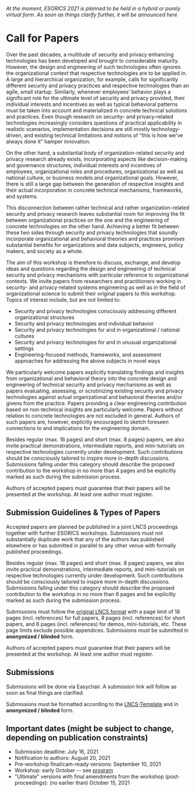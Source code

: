 *At the moment, ESORICS 2021 is planned to be held in a hybrid or purely virtual form. As soon as things clarify further, it will be announced here*

# Call for Papers

Over the past decades, a multitude of security and privacy enhancing technologies has been developed and brought to considerable maturity. However, the design and engineering of such technologies often ignores the organizational context that respective technologies are to be applied in. A large and hierarchical organization, for example, calls for significantly different security and privacy practices and respective technologies than an agile, small startup. Similarly, whenever employees’ behavior plays a significant role for the ultimate level of security and privacy provided, their individual interests and incentives as well as typical behavioral patterns must be taken into account and materialized in concrete technical solutions and practices. Even though research on security- and privacy-related technologies increasingly considers questions of practical applicability in realistic scenarios, implementation decisions are still mostly technology-driven, and existing technical limitations and notions of “this is how we've always done it” hamper innovation.

On the other hand, a substantial body of organization-related security and privacy research already exists, incorporating aspects like decision-making and governance structures, individual interests and incentives of employees, organizational roles and procedures, organizational as well as national culture, or business models and organizational goals. However, there is still a large gap between the generation of respective insights and their actual incorporation in concrete technical mechanisms, frameworks, and systems.

This disconnection between rather technical and rather organization-related security and privacy research leaves substantial room for improving the fit between organizational practices on the one and the engineering of concrete technologies on the other hand. Achieving a better fit between these two sides through security and privacy technologies that soundly incorporate organizational and behavioral theories and practices promises substantial benefits for organizations and data subjects, engineers, policy makers, and society as a whole.

The aim of this workshop is therefore to discuss, exchange, and develop ideas and questions regarding the design and engineering of technical security and privacy mechanisms with particular reference to organizational contexts. We invite papers from researchers and practitioners working in security- and privacy-related systems engineering as well as in the field of organizational science to submit their original papers to this workshop.
Topics of interest include, but are not limited to:
* Security and privacy technologies consciously addressing different organizational structures
* Security and privacy technologies and individual behavior
* Security and privacy technologies for and in organizational / national cultures
* Security and privacy technologies for and in unusual organizational settings
* Engineering-focused methods, frameworks, and assessment approaches for addressing the above subjects in novel ways

We particularly welcome papers explicitly translating findings and insights from organizational and behavioral theory into the concrete design and engineering of technical security and privacy mechanisms as well as papers evaluating, assessing, or scrutinizing existing security and privacy technologies against actual organizational and behavioral theories and/or givens from the practice. Papers providing a clear engineering contribution based on non-technical insights are particularly welcome. Papers without relation to concrete technologies are not excluded in general. Authors of such papers are, however, explicitly encouraged to sketch foreseen connections to and implications for the engineering domain.

Besides regular (max. 16 pages) and short (max. 8 pages) papers, we also invite practical demonstrations, intermediate reports, and mini-tutorials on respective technologies currently under development. Such contributions should be consciously tailored to inspire more in-depth discussions. Submissions falling under this category should describe the proposed contribution to the workshop in no more than 4 pages and be explicitly marked as such during the submission process.

Authors of accepted papers must guarantee that their papers will be presented at the workshop. At least one author must register.


## Submission Guidelines & Types of Papers

Accepted papers are planned be published in a joint LNCS proceedings together with further ESORICS workshops. Submissions must not substantially duplicate work that any of the authors has published elsewhere or has submitted in parallel to any other venue with formally published proceedings.

Besides regular (max. 18 pages) and short (max. 8 pages) papers, we also invite practical demonstrations, intermediate reports, and mini-tutorials on respective technologies currently under development. Such contributions should be consciously tailored to inspire more in-depth discussions. Submissions falling under this category should describe the proposed contribution to the workshop in no more than 6 pages and be explicitly marked as such during the submission process.

Submissions must follow the [original LNCS format](http://www.springeronline.com/lncs) with a page limit of 18 pages (incl. references) for full papers, 8 pages (incl. references) for short papers, and 6 pages (incl. references) for demos, mini-tutorials, etc. These page limits exclude possible appendices. Submissions must be submitted in **anonymized / blinded** form.

Authors of accepted papers must guarantee that their papers will be presented at the workshop. At least one author must register.

## Submissions

Submissions will be done via Easychair. A submission link will follow as soon as final things are clarified.

Submissions must be formatted according to the [LNCS-Template](http://www.springeronline.com/lncs) and in **anonymized / blinded** form.

<!-- Submissions must be done via Easychair at [https://easychair.org/conferences/?conf=spose2020](https://easychair.org/conferences/?conf=spose2020) - see also the respective CfP page there: [https://easychair.org/cfp/SPOSE2020](https://easychair.org/cfp/SPOSE2020)

Submissions must be formatted according to the [LNCS-Template](http://www.springeronline.com/lncs) and in **anonymized / blinded** form.  -->

## Important dates (might be subject to change, depending on publication constraints)

* Submission deadline: July 16, 2021
* Notification to authors: August 20, 2021
* Pre-workshop final/cam-ready versions: September 10, 2021
* Workshop: early October -- see [program](/prog)
* "Ultimate" versions with final amendments from the workshop (post-proceedings): (no earlier than) October 15, 2021

<!--
* Submission deadline: ~~June 21, 2020~~ **extended to July 5, 2020 (23:59 CEST)**
* Review deadline: tbd
* Notification to authors: ~~July 26, 2020~~ **August 2, 2020**
* Camera-ready versions: ~~August 2, 2020~~ **August 9, 2020**
* Workshop: September 18, 2020 -- see [program](/prog)
* "Ultimate" versions with final amendments from the workshop (post-proceedings): (no earlier than) September 25, 2020 -->
